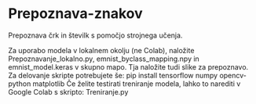 # Prepoznava-znakov
Prepoznava črk in številk s pomočjo strojnega učenja. 

Za uporabo modela v lokalnem okolju (ne Colab), naložite Prepoznavanje_lokalno.py, emnist_byclass_mapping.npy in emnist_model.keras v skupno mapo. Tja naložite tudi slike za prepoznavo. Za delovanje skripte potrebujete še: pip install tensorflow numpy opencv-python matplotlib
Če želite testirati treniranje modela, lahko to narediti v Google Colab s skripto: Treniranje.py 
